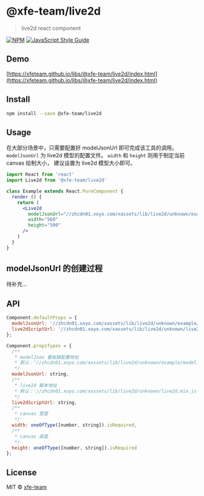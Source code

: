 # @xfe-team/live2d

> live2d react component

[![NPM](https://img.shields.io/npm/v/@xfe-team/live2d.svg)](https://www.npmjs.com/package/@xfe-team/live2d) [![JavaScript Style Guide](https://img.shields.io/badge/code_style-standard-brightgreen.svg)](https://standardjs.com)

## Demo

[https://xfeteam.github.io/libs/@xfe-team/live2d/index.html](https://xfeteam.github.io/libs/@xfe-team/live2d/index.html)

## Install

```bash
npm install --save @xfe-team/live2d
```

## Usage

在大部分场景中，只需要配置好 modelJsonUrl 即可完成该工具的调用。 `modelJsonUrl` 为 live2d 模型的配置文件。
`width` 和 `height` 则用于制定当前 canvas 绘制大小， 建议设置为 live2d 模型大小即可。

```jsx
import React from 'react'
import Live2d from '@xfe-team/live2d'

class Example extends React.PureComponent {
  render () {
    return (
      <Live2d
        modelJsonUrl="//zhcdn01.xoyo.com/xassets/lib/live2d/unknown/example/model.json"
        width="560"
        height="500"
      />
    )
  }
}
```

## modelJsonUrl 的创建过程

待补充...

## API
```JavaScript
Component.defaultProps = {
  modelJsonUrl: '//zhcdn01.xoyo.com/xassets/lib/live2d/unknown/example/model.json',
  live2dScriptUrl: '//zhcdn01.xoyo.com/xassets/lib/live2d/unknown/live2d.min.js'
};

Component.propsTypes = {
  /**
   * modelJson 看板娘配置地址
   * 默认：‘//zhcdn01.xoyo.com/xassets/lib/live2d/unknown/example/model.json‘ （用于 demo）
   */
  modelJsonUrl: string,
  /**
   * live2d 脚本地址
   * 默认：'//zhcdn01.xoyo.com/xassets/lib/live2d/unknown/live2d.min.js'
   */
  live2dScriptUrl: string,
  /**
   * canvas 宽度
   */
  width: oneOfType([number, string]).isRequired,
  /**
   * canvas 高度
   */
  height: oneOfType([number, string]).isRequired
};
```

## License

MIT © [xfe-team](https://github.com/xfeteam)
